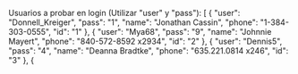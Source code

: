 Usuarios a probar en login (Utilizar "user" y "pass"):
[
  {
    "user": "Donnell_Kreiger",
    "pass": "1",
    "name": "Jonathan Cassin",
    "phone": "1-384-303-0555",
    "id": "1"
  },
  {
    "user": "Mya68",
    "pass": "9",
    "name": "Johnnie Mayert",
    "phone": "840-572-8592 x2934",
    "id": "2"
  },
  {
    "user": "Dennis5",
    "pass": "4",
    "name": "Deanna Bradtke",
    "phone": "635.221.0814 x246",
    "id": "3"
  },
  {
